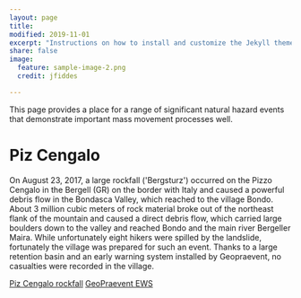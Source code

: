```yaml
---
layout: page
title:
modified: 2019-11-01
excerpt: "Instructions on how to install and customize the Jekyll theme Minimal Mistakes."
share: false
image:
  feature: sample-image-2.png
  credit: jfiddes

---
```

This page provides a place for a range of significant natural hazard events that demonstrate important mass movement processes well.

# Piz Cengalo
On August 23, 2017, a large rockfall ('Bergsturz') occurred on the Pizzo Cengalo in the Bergell (GR) on the border with Italy and caused a powerful debris flow in the Bondasca Valley, which reached to the village Bondo. About 3 million cubic meters of rock material broke out of the northeast flank of the mountain and caused a direct debris flow, which carried large boulders down to the valley and reached Bondo and the main river Bergeller Maira. While unfortunately eight hikers were spilled by the landslide, fortunately the village was prepared for such an event. Thanks to a large retention basin and an early warning system installed by Geopraevent, no casualties were recorded in the village.

<a href="https://youtu.be/KITbIVl1R3w" class="btn btn-success">Piz Cengalo rockfall</a>
<a href="https://www.geopraevent.ch/project/bergsturz-und-murgangueberwachung-bondoval-bondasca/">GeoPraevent EWS</a>